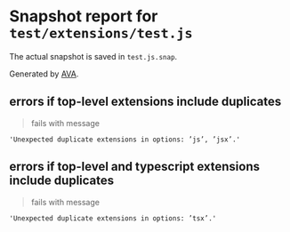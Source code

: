 # Snapshot report for `test/extensions/test.js`

The actual snapshot is saved in `test.js.snap`.

Generated by [AVA](https://avajs.dev).

## errors if top-level extensions include duplicates

> fails with message

    'Unexpected duplicate extensions in options: ’js’, ’jsx’.'

## errors if top-level and typescript extensions include duplicates

> fails with message

    'Unexpected duplicate extensions in options: ’tsx’.'

